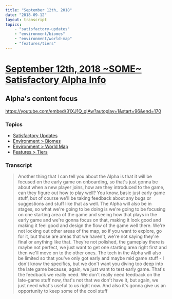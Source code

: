 ```yaml
---
title: "September 12th, 2018"
date: "2018-09-12"
layout: transcript
topics: 
    - "satisfactory-updates"
    - "environment/biomes"
    - "environment/world-map"
    - "features/tiers"
---
```

# [September 12th, 2018 ~SOME~ Satisfactory Alpha Info](../2018-09-12.md)
## Alpha's content focus
https://youtube.com/embed/31XJ1Q_glAw?autoplay=1&start=96&end=170
### Topics
* [Satisfactory Updates](../topics/satisfactory-updates.md)
* [Environment > Biomes](../topics/environment/biomes.md)
* [Environment > World Map](../topics/environment/world-map.md)
* [Features > Tiers](../topics/features/tiers.md)

### Transcript

> Another thing that I can tell you
> about the Alpha is that
> it will be focused on the early game
> on onboarding,
> so that's just gonna be about
> when a new player joins,
> how are they introduced to the game,
> can they figure out how to play well?
> You know, basic just early game stuff,
> but of course we'll be taking
> feedback about any bugs
> or suggestions and stuff like that as well.
> The Alpha will also be in stages,
> so what we're going to be doing is
> we're going to be focusing on
> one starting area of the game
> and seeing how that plays
> in the early game and
> we're gonna focus on that,
> making it look good
> and making it feel good
> and design the flow of the game well there.
> We're not locking out other areas of the map,
> so if you want to explore, go for it,
> but those are areas that we haven't,
> we're not saying they're final or anything like that.
> They're not polished, the gameplay
> there is maybe not perfect,
> we just want to get one
> starting area right first
> and then we'll move on to the other ones.
> The tech in the Alpha will also be limited
> so that you've only got early and
> maybe mid game stuff -
> I don't know the specifics,
> but we don't want you diving too deep
> into the late game because, again,
> we just want to test early game.
> That's the feedback we really need.
> We don't really need feedback on
> the late-game stuff now,
> that's not that we don't have it,
> but again, we just need what's
> useful to us right now.
> And also it's gonna give us an opportunity
> to keep some of the cool stuff
